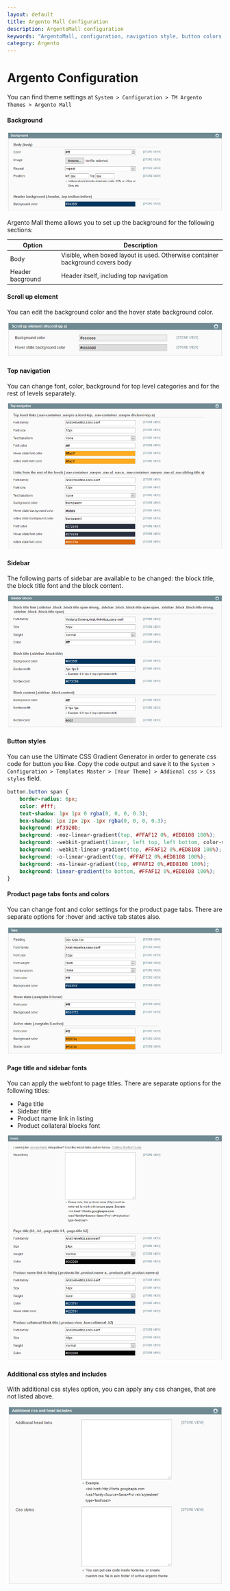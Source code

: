 ```yaml
---
layout: default
title: Argento Mall Configuration
description: ArgentoMall configuration
keywords: "ArgentoMall, configuration, navigation style, button colors, page font, sidebar font, page title, "
category: Argento
---
```


# Argento Configuration

You can find theme settings at `System > Configuration > TM Argento Themes > Argento Mall`

#### Background

![Background settings](/images/argento/mall/configuration-background.jpg)

Argento Mall theme allows you to set up the background for the following sections:

Option | Description
-------|------------
Body | Visible, when boxed layout is used. Otherwise container background covers body
Header bacground | Header itself, including top navigation

#### Scroll up element

You can edit the background color and the hover state background color.

![Font settings](/images/argento/default/configuration-scroll-elements.jpg)

#### Top navigation

You can change font, color, background for top level categories
and for the rest of levels separately.

![Navigation settings](/images/argento/mall/configuration-top-navigation.jpg)

#### Sidebar

The following parts of sidebar are available to be changed: the block title, the block title font and the block content.

![Sidebar blocks](/images/argento/mall/configuration-sidebar-blocks.jpg)

#### Button styles

You can use the Ultimate CSS Gradient Generator in order to generate css code for button you like. Copy the code output and save it to the `System > Configuration > Templates Master > [Your Theme] > Addional css > Css styles` field.

```css
button.button span {
    border-radius: 6px;
    color: #fff;
    text-shadow: 1px 1px 0 rgba(0, 0, 0, 0.3);
    box-shadow: 1px 2px 2px -1px rgba(0, 0, 0, 0.3);
    background: #f3920b;
    background: -moz-linear-gradient(top, #FFAF12 0%, #ED8108 100%);
    background: -webkit-gradient(linear, left top, left bottom, color-stop(0%,#FFAF12), color-stop(100%,#ED8108));
    background: -webkit-linear-gradient(top, #FFAF12 0%,#ED8108 100%);
    background: -o-linear-gradient(top, #FFAF12 0%,#ED8108 100%);
    background: -ms-linear-gradient(top, #FFAF12 0%,#ED8108 100%);
    background: linear-gradient(to bottom, #FFAF12 0%,#ED8108 100%);
}
```

#### Product page tabs fonts and colors

You can change font and color settings for the product page tabs. There are
separate options for :hover and :active tab states also.

![Tabs settings](/images/argento/mall/configuration-tabs.jpg)

#### Page title and sidebar fonts

You can apply the webfont to page titles. There are separate options for the following titles:

- Page title
- Sidebar title
- Product name link in listing
- Product collateral blocks font

![Font settings](/images/argento/mall/configuration-fonts.jpg)

#### Additional css styles and includes

With additional css styles option, you can apply any css changes, that are not
listed above.

![Css settings](/images/argento/pure2/configuration/css.png)

